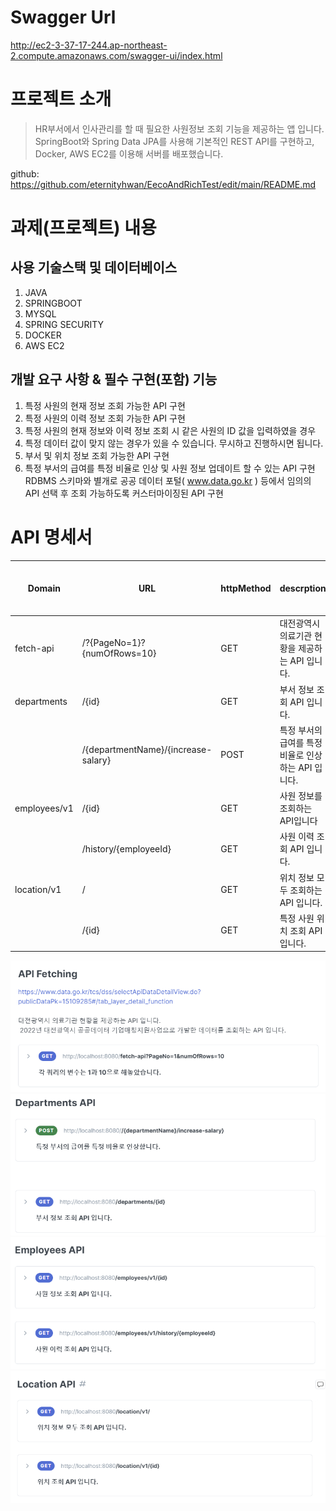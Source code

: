 # Swagger Url
http://ec2-3-37-17-244.ap-northeast-2.compute.amazonaws.com/swagger-ui/index.html

# 프로젝트 소개

> HR부서에서 인사관리를 할 때 필요한 사원정보 조회 기능을 제공하는 앱 입니다.
> SpringBoot와 Spring Data JPA를 사용해 기본적인 REST API를 구현하고,
> Docker, AWS EC2를 이용해 서버를 배포했습니다.

github: https://github.com/eternityhwan/EecoAndRichTest/edit/main/README.md


# 과제(프로젝트) 내용

## 사용 기술스택 및 데이터베이스

1. JAVA
2. SPRINGBOOT
3. MYSQL
4. SPRING SECURITY
5. DOCKER
6. AWS EC2

## 개발 요구 사항 & 필수 구현(포함) 기능
1. 특정 사원의 현재 정보 조회 가능한 API 구현
2. 특정 사원의 이력 정보 조회 가능한 API 구현
3. 특정 사원의 현재 정보와 이력 정보 조회 시 같은 사원의 ID 값을 입력하였을 경우
4. 특정 데이터 값이 맞지 않는 경우가 있을 수 있습니다. 무시하고 진행하시면 됩니다.
5. 부서 및 위치 정보 조회 가능한 API 구현
6. 특정 부서의 급여를 특정 비율로 인상 및 사원 정보 업데이트 할 수 있는 API 구현
   RDBMS 스키마와 별개로 공공 데이터 포털( www.data.go.kr ) 등에서 임의의 API 선택 후 조회 가능하도록 커스터마이징된 API 구현



# API 명세서

| Domain       | URL                                 | httpMethod | descrption                                          | 접근권한 |
| ------------ | ----------------------------------- | ---------- | --------------------------------------------------- | -------- |
| fetch-api    | /?{PageNo=1}?{numOfRows=10}         | GET        | 대전광역시 의료기관 현황을 제공하는 API 입니다.     | -        |
| departments  | /{id}                               | GET        | 부서 정보 조회 API 입니다.                          | -        |
|              | /{departmentName}/{increase-salary} | POST       | 특정 부서의 급여를 특정 비율로 인상하는 API 입니다. | -        |
| employees/v1 | /{id}                               | GET        | 사원 정보를 조회하는 API입니다                      | -        |
|              | /history/{employeeId}               | GET        | 사원 이력 조회 API 입니다.                          | -        |
| location/v1  | /                                   | GET        | 위치 정보 모두 조회하는 API 입니다.                 | -        |
|              | /{id}                               | GET        | 특정 사원 위치 조회 API 입니다.                     | -        |

![API IMAGE1](IMAGES/API1.png)
![API IMAGE2](IMAGES/API2.png)
![API IMAGE3](IMAGES/API3.png)
![API IMAGE4](IMAGES/API4.png)